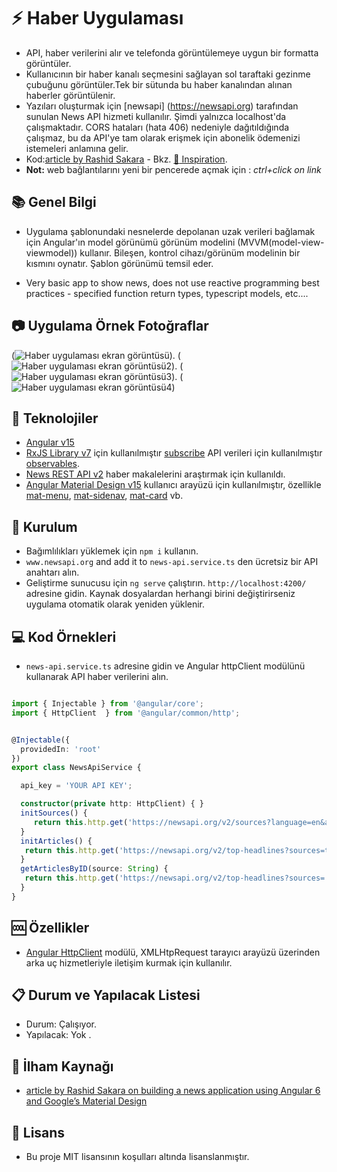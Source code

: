 # :zap: Haber Uygulaması

* API, haber verilerini alır ve telefonda görüntülemeye uygun bir formatta görüntüler.
* Kullanıcının bir haber kanalı seçmesini sağlayan sol taraftaki gezinme çubuğunu görüntüler.Tek bir sütunda bu haber kanalından alınan haberler görüntülenir.
* Yazıları oluşturmak için [newsapi] (https://newsapi.org) tarafından sunulan News API hizmeti kullanılır. Şimdi yalnızca localhost'da çalışmaktadır. CORS hataları (hata 406) nedeniyle dağıtıldığında çalışmaz, bu da API'ye tam olarak erişmek için abonelik ödemenizi istemeleri anlamına gelir.
* Kod:[article by Rashid Sakara](https://www.smashingmagazine.com/2018/10/news-application-with-angular-and-material-design/) - Bkz. [:clap: Inspiration](#clap-inspiration).
* **Not:** web bağlantılarını yeni bir pencerede açmak için : _ctrl+click on link_
## :books: Genel Bilgi
* Uygulama şablonundaki nesnelerde depolanan uzak verileri bağlamak için Angular'ın model görünümü görünüm modelini (MVVM(model-view-viewmodel)) kullanır. Bileşen, kontrol cihazı/görünüm modelinin bir kısmını oynatır. Şablon görünümü temsil eder.

* Very basic app to show news, does not use reactive programming best practices - specified function return types, typescript models, etc....

## :camera: Uygulama Örnek Fotoğraflar

(![Haber uygulaması ekran görüntüsü](https://user-images.githubusercontent.com/102552012/211427785-18348f13-96f1-453f-b5b1-1042c6caecb8.png)).
(![Haber uygulaması ekran görüntüsü2](https://user-images.githubusercontent.com/102552012/211427963-48ef9394-75dd-49cb-a965-d67a5059c991.png)).
(![Haber uygulaması ekran görüntüsü3](https://user-images.githubusercontent.com/102552012/211427996-4fa6730c-f846-4342-8672-eccc7474b857.png)).
(![Haber uygulaması ekran görüntüsü4](https://user-images.githubusercontent.com/102552012/211428048-376cad29-ee1e-4f3a-b54b-4c425438dfa1.png))

## :signal_strength: Teknolojiler

* [Angular v15](https://angular.io/)
* [RxJS Library v7](https://angular.io/guide/rx-library) için kullanılmıştır [subscribe](http://reactivex.io/documentation/operators/subscribe.html)  API verileri için kullanılmıştır [observables](http://reactivex.io/documentation/observable.html).
* [News REST API v2](https://newsapi.org/) haber makalelerini araştırmak için kullanıldı.
* [Angular Material Design v15](https://material.angular.io/) kullanıcı arayüzü için kullanılmıştır, özellikle [mat-menu](https://material.angular.io/components/menu/overview), [mat-sidenav](https://material.angular.io/components/sidenav/overview),  [mat-card](https://material.angular.io/components/card/overview) vb.

## :floppy_disk: Kurulum

* Bağımlılıkları yüklemek için `npm i` kullanın.
* `www.newsapi.org` and add it to `news-api.service.ts` den ücretsiz bir API anahtarı alın. 
* Geliştirme sunucusu için `ng serve` çalıştırın. `http://localhost:4200/` adresine gidin. Kaynak dosyalardan herhangi birini değiştirirseniz uygulama otomatik olarak yeniden yüklenir.

## :computer: Kod Örnekleri

* `news-api.service.ts` adresine gidin ve Angular httpClient modülünü kullanarak API haber verilerini alın.

```typescript

import { Injectable } from '@angular/core';
import { HttpClient  } from '@angular/common/http';


@Injectable({
  providedIn: 'root'
})
export class NewsApiService {

  api_key = 'YOUR API KEY';

  constructor(private http: HttpClient) { }
  initSources() {
     return this.http.get('https://newsapi.org/v2/sources?language=en&apiKey=' + this.api_key);
  }
  initArticles() {
   return this.http.get('https://newsapi.org/v2/top-headlines?sources=techcrunch&apiKey=' + this.api_key);
  }
  getArticlesByID(source: String) {
   return this.http.get('https://newsapi.org/v2/top-headlines?sources=' + source + '&apiKey=' + this.api_key);
  }
}

```

## :cool: Özellikler

* [Angular HttpClient](https://angular.io/guide/http) modülü, XMLHtpRequest tarayıcı arayüzü üzerinden arka uç hizmetleriyle iletişim kurmak için kullanılır.


## :clipboard: Durum ve Yapılacak Listesi

* Durum: Çalışıyor.
* Yapılacak: Yok .

## :clap: İlham Kaynağı

* [article by Rashid Sakara on building a news application using Angular 6 and Google’s Material Design](https://www.smashingmagazine.com/2018/10/news-application-with-angular-and-material-design/)

## :file_folder: Lisans

* Bu proje MIT lisansının koşulları altında lisanslanmıştır.
